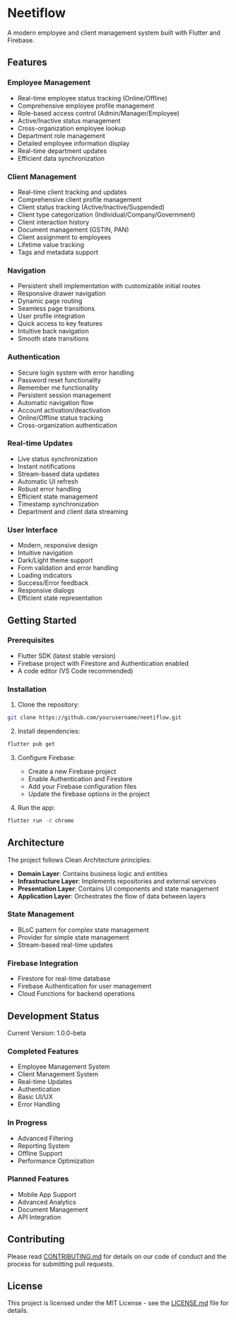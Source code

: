 # Neetiflow

A modern employee and client management system built with Flutter and Firebase.

## Features

### Employee Management
- Real-time employee status tracking (Online/Offline)
- Comprehensive employee profile management
- Role-based access control (Admin/Manager/Employee)
- Active/Inactive status management
- Cross-organization employee lookup
- Department role management
- Detailed employee information display
- Real-time department updates
- Efficient data synchronization

### Client Management
- Real-time client tracking and updates
- Comprehensive client profile management
- Client status tracking (Active/Inactive/Suspended)
- Client type categorization (Individual/Company/Government)
- Client interaction history
- Document management (GSTIN, PAN)
- Client assignment to employees
- Lifetime value tracking
- Tags and metadata support

### Navigation
- Persistent shell implementation with customizable initial routes
- Responsive drawer navigation
- Dynamic page routing
- Seamless page transitions
- User profile integration
- Quick access to key features
- Intuitive back navigation
- Smooth state transitions

### Authentication
- Secure login system with error handling
- Password reset functionality
- Remember me functionality
- Persistent session management
- Automatic navigation flow
- Account activation/deactivation
- Online/Offline status tracking
- Cross-organization authentication

### Real-time Updates
- Live status synchronization
- Instant notifications
- Stream-based data updates
- Automatic UI refresh
- Robust error handling
- Efficient state management
- Timestamp synchronization
- Department and client data streaming

### User Interface
- Modern, responsive design
- Intuitive navigation
- Dark/Light theme support
- Form validation and error handling
- Loading indicators
- Success/Error feedback
- Responsive dialogs
- Efficient state representation

## Getting Started

### Prerequisites
- Flutter SDK (latest stable version)
- Firebase project with Firestore and Authentication enabled
- A code editor (VS Code recommended)

### Installation

1. Clone the repository:
```bash
git clone https://github.com/yourusername/neetiflow.git
```

2. Install dependencies:
```bash
flutter pub get
```

3. Configure Firebase:
   - Create a new Firebase project
   - Enable Authentication and Firestore
   - Add your Firebase configuration files
   - Update the firebase options in the project

4. Run the app:
```bash
flutter run -d chrome
```

## Architecture

The project follows Clean Architecture principles:

- **Domain Layer**: Contains business logic and entities
- **Infrastructure Layer**: Implements repositories and external services
- **Presentation Layer**: Contains UI components and state management
- **Application Layer**: Orchestrates the flow of data between layers

### State Management
- BLoC pattern for complex state management
- Provider for simple state management
- Stream-based real-time updates

### Firebase Integration
- Firestore for real-time database
- Firebase Authentication for user management
- Cloud Functions for backend operations

## Development Status

Current Version: 1.0.0-beta

### Completed Features
- Employee Management System
- Client Management System
- Real-time Updates
- Authentication
- Basic UI/UX
- Error Handling

### In Progress
- Advanced Filtering
- Reporting System
- Offline Support
- Performance Optimization

### Planned Features
- Mobile App Support
- Advanced Analytics
- Document Management
- API Integration

## Contributing

Please read [CONTRIBUTING.md](CONTRIBUTING.md) for details on our code of conduct and the process for submitting pull requests.

## License

This project is licensed under the MIT License - see the [LICENSE.md](LICENSE.md) file for details.
